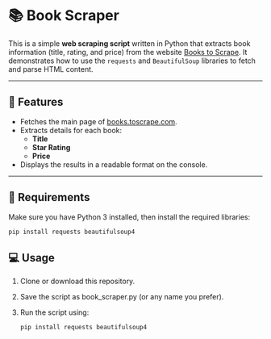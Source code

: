 # 📚 Book Scraper

This is a simple **web scraping script** written in Python that extracts book information (title, rating, and price) from the website [Books to Scrape](https://books.toscrape.com/). It demonstrates how to use the `requests` and `BeautifulSoup` libraries to fetch and parse HTML content.

---

## 🚀 Features

- Fetches the main page of [books.toscrape.com](https://books.toscrape.com/).
- Extracts details for each book:
  - **Title**
  - **Star Rating**
  - **Price**
- Displays the results in a readable format on the console.

---

## 🧰 Requirements

Make sure you have Python 3 installed, then install the required libraries:

```bash
pip install requests beautifulsoup4
```

## 💻 Usage

1. Clone or download this repository.

2. Save the script as book_scraper.py (or any name you prefer).

3. Run the script using:
   ```bash
   pip install requests beautifulsoup4
   ```
